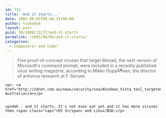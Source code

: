 ```yaml
---
id: 711
title: 'And it starts...'
date: 2005-08-05T08:46:11+00:00
author: tsykoduk
layout: post
guid: 30/2008/12/27/and-it-starts
permalink: /2005/08/05/and-it-starts/
categories:
  - Computers! and Code!
---
```

<blockquote>Five proof-of-concept viruses that target Monad, the next version of Microsoft's command prompt, were included in a recently published virus writing magazine, according to Mikko HyppÃ¶nen, the director of antivirus research at F-Secure.
	</blockquote>

	<p>- <a href="http://zdnet.com.au/news/security/soa/Windows_Vista_tool_targeted_by_virus_writers/0,2000061744,39205746,00.htm">ZDNet Australia</a></p>


	<p>Heh - and it starts. It's not even out yet and it has more viruses then <span class="caps">OS X</span> and Linux/BSD.</p>